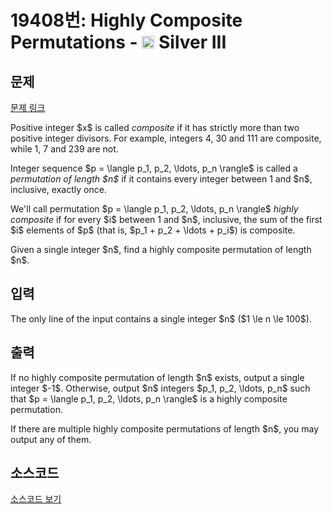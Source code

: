 # 19408번: Highly Composite Permutations - <img src="https://static.solved.ac/tier_small/8.svg" style="height:20px" /> Silver III

<!-- performance -->

<!-- 문제 제출 후 깃허브에 푸시를 했을 때 제출한 코드의 성능이 입력될 공간입니다.-->

<!-- end -->

## 문제

[문제 링크](https://boj.kr/19408)


<p>Positive integer $x$ is called <em>composite</em> if it has strictly more than two positive integer divisors. For example, integers 4, 30 and 111 are composite, while 1, 7 and 239 are not.</p>

<p>Integer sequence $p = \langle p_1, p_2, \ldots, p_n \rangle$ is called a <em>permutation of length $n$</em> if it contains every integer between 1 and $n$, inclusive, exactly once.</p>

<p>We'll call permutation $p = \langle p_1, p_2, \ldots, p_n \rangle$ <em>highly composite</em> if for every $i$ between 1 and $n$, inclusive, the sum of the first $i$ elements of $p$ (that is, $p_1 + p_2 + \ldots + p_i$) is composite.</p>

<p>Given a single integer $n$, find a highly composite permutation of length $n$.</p>



## 입력


<p>The only line of the input contains a single integer $n$ ($1 \le n \le 100$).</p>



## 출력


<p>If no highly composite permutation of length $n$ exists, output a single integer $-1$. Otherwise, output $n$ integers $p_1, p_2, \ldots, p_n$ such that $p = \langle p_1, p_2, \ldots, p_n \rangle$ is a highly composite permutation.</p>

<p>If there are multiple highly composite permutations of length $n$, you may output any of them.</p>



## 소스코드

[소스코드 보기](Highly%20Composite%20Permutations.cpp)